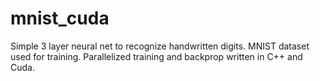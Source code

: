 # mnist_cuda

Simple 3 layer neural net to recognize handwritten digits.
MNIST dataset used for training.
Parallelized training and backprop written in C++ and Cuda.
